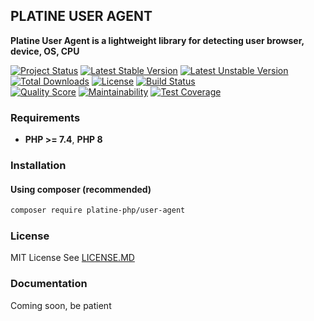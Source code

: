 ## PLATINE USER AGENT
**Platine User Agent is a lightweight library for detecting user browser, device, OS, CPU**

[![Project Status](http://opensource.box.com/badges/active.svg)](http://opensource.box.com/badges)
[![Latest Stable Version](https://poser.pugx.org/platine-php/user-agent/v)](https://packagist.org/packages/platine-php/user-agent)
[![Latest Unstable Version](https://poser.pugx.org/platine-php/user-agent/v/unstable)](https://packagist.org/packages/platine-php/user-agent)
[![Total Downloads](https://poser.pugx.org/platine-php/user-agent/downloads)](https://packagist.org/packages/platine-php/user-agent)
[![License](https://poser.pugx.org/platine-php/user-agent/license)](https://packagist.org/packages/platine-php/user-agent)
[![Build Status](https://img.shields.io/travis/com/platine-php/user-agent?style=flat-square)](https://travis-ci.com/platine-php/user-agent)  
[![Quality Score](https://img.shields.io/scrutinizer/g/platine-php/user-agent.svg?style=flat-square)](https://scrutinizer-ci.com/g/platine-php/user-agent)
[![Maintainability](https://api.codeclimate.com/v1/badges/58e97c75369f62eaa87e/maintainability)](https://codeclimate.com/github/platine-php/user-agent/maintainability)
[![Test Coverage](https://api.codeclimate.com/v1/badges/58e97c75369f62eaa87e/test_coverage)](https://codeclimate.com/github/platine-php/user-agent/test_coverage)

### Requirements 
- **PHP >= 7.4**, **PHP 8** 

### Installation
#### Using composer (recommended)
```bash
composer require platine-php/user-agent
```

### License
MIT License See [LICENSE.MD](LICENSE.MD)

### Documentation 
Coming soon, be patient
